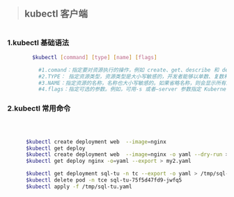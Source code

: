 <!--
 * @Author: your name
 * @Date: 2021-05-31 10:50:07
 * @LastEditTime: 2021-05-31 12:17:55
 * @LastEditors: Please set LastEditors
 * @Description: In User Settings Edit
 * @FilePath: /01-good/use/08. Kubernetes/005.kubectl 概述.md
-->

> ## kubectl 客户端

#

### 1.kubectl 基础语法

```bash
        $kubectl [command] [type] [name] [flags]

          #1.comand：指定要对资源执行的操作，例如 create、get、describe 和 delete
          #2.TYPE： 指定资源类型，资源类型是大小写敏感的，开发者能够以单数、复数和缩略的 形式。
          #3.NAME：指定资源的名称，名称也大小写敏感的。如果省略名称，则会显示所有的资源.
          #4.flags：指定可选的参数。例如，可用-s 或者–server 参数指定 Kubernetes API server 的地址和端口。
```

### 2.kubectl 常用命令

```bash



      $kubectl create deployment web  --image=nginx                                                                     #创建实际名为web的nginx pod
      $kubectl get deploy                                                                                               #查询创建的deply
      $kubectl create deployment web  --image=nginx -o yaml --dry-run > /tmp/web.yaml                                   #在没有部署的时候想生成yaml魔板,不实际创建。
      $kubectl get deploy nginx -o=yaml --export > my2.yaml                                                             #获取已有的pod的yaml文件内容

      $kubectl get deployment sql-tu -n tc --export -o yaml > /tmp/sql-tu.yaml                                          #进行备份pod的现有模板
      $kubectl delete pod -n tce sql-tu-75f5d47fd9-jwfq5                                                                #进行重启操作
      $kubectl apply -f /tmp/sql-tu.yaml                                                                                #通过现有模板恢复应用.
```
